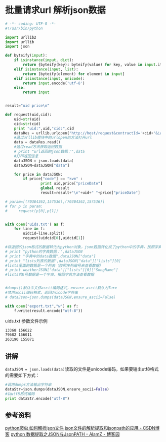 # 批量请求url 解析json数据

```python
# -*- coding: UTF-8 -*-
#!/usr/bin/python

import urllib2
import urllib
import json

def byteify(input):
    if isinstance(input, dict):
        return {byteify(key): byteify(value) for key, value in input.iteritems()}
    elif isinstance(input, list):
        return [byteify(element) for element in input]
    elif isinstance(input, unicode):
        return input.encode('utf-8')
    else:
        return input


result="uid price\n"

def request(uid,cid):
    uid=str(uid)
    cid=str(cid)
    print "uid:",uid,"cid:",cid
    dataRes = urllib.urlopen('http://host/request&contractId='+cid+'&iamsid='+uid)
    #通过urllib模块中的urlopen的方法打开url
    data = dataRes.read()
    #通过read方法获取返回数据
    # print "url返回的json数据：",data
    #打印返回信息
    dataJSON = json.loads(data)
    dataJSON=dataJSON["data"]

    for price in dataJSON:
        if price["code"] == "kvm" :
                print uid,price["priceDate"]
                global result
                result=result+"\n"+uid+" "+price["priceDate"]

# param=[(70304362,157536),(70304362,157536)]
# for p in param:
#     request(p[0],p[1])


with open('uids.txt') as f:
    for line in f:
        uidcid=line.split()
        request(uidcid[0],uidcid[1])

#将返回的json格式的数据转化为python对象，json数据转化成了python中的字典，按照字典方法读取数据
# print "python的字典数据：",dataJSON
# print "字典中的data数据",dataJSON["data"]
# print "lists列表的数据",dataJSON["data"]["lists"][0]
#lists里面的数据是一个列表（按照序列编号来查看数据）
# print weatherJSON["data"]["lists"][0]["SongName"]
#lists的0号数据是一个字典，按照字典方法查看数据


#dumps()默认中文伟ascii编码格式，ensure_ascii默认为Ture
#禁用ascii编码格式，返回Unicode字符串
# dataJson=json.dumps(dataJSON,ensure_ascii=False)

with open("export.txt","w") as f:
    f.write(result.encode("utf-8"))
```

uids.txt 参数文件示例

```txt uids.txt 参数文件
13368 156622
79682 156011
263190 155071
```

## 讲解

`dataJSON = json.loads(data)`读取的文件是unicode编码，如果要输出utf8格式的需要如下方式：

```python
#调用dumps方法输出字符串
dataStr=json.dumps(dataJSON,ensure_ascii=False)
#以utf8格式编码
print dataStr.encode("utf-8")
```

## 参考资料

[python爬虫 如何解析json文件 json文件的解析提取和jsonpath的应用 - CSDN博客](https://blog.csdn.net/t8116189520/article/details/78727971)
[python 数据提取之JSON与JsonPATH - AlamZ - 博客园](https://www.cnblogs.com/alamZ/p/7413968.html)